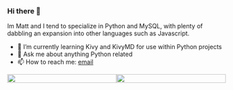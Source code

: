 ### Hi there 👋
Im Matt and I tend to specialize in Python and MySQL, with plenty of dabbling an expansion into other languages such as Javascript.

- 🌱 I’m currently learning Kivy and KivyMD for use within Python projects
- 💬 Ask me about anything Python related
- 📫 How to reach me: [email](mailto:matthewinwards@hotmail.co.uk)

<p style="display:flex;">
  <img align="top" width="100%" src="https://github-readme-stats.vercel.app/api?username=m-inwards&count_private=true&show_icons=true&theme=dark" />
  <img align="top" width="100%" src="https://github-readme-stats.vercel.app/api/top-langs/?username=m-inwards&theme=dark&layout=compact" />
</p>
